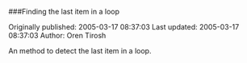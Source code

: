 ###Finding the last item in a loop

Originally published: 2005-03-17 08:37:03
Last updated: 2005-03-17 08:37:03
Author: Oren Tirosh

An method to detect the last item in a loop.